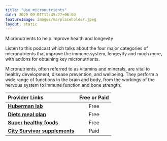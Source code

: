```yaml
---
title: "Use micronutrients"
date: 2020-09-01T12:49:27+06:00
featureImage: images/ma/placeholder.jpeg
layout: static
---
```


Micronutrients to help improve health and longevity

Listen to this podcast which talks about the four major categories of micronutrients that improve the immune system, longevity and much more, with actions for obtaining key micronutrients.

Micronutrients, often referred to as vitamins and minerals, are vital to healthy development, disease prevention, and wellbeing. They perform a wide range of functions in the brain and body, from the workings of the nervous system to immune function and bone strength.

| Provider Links      | Free or Paid  |  
| :-----------          | :--------------:      |  
| [**Huberman lab**](https://hubermanlab.com/dr-rhonda-patrick-micronutrients-for-health-and-longevity/) | Free | 
| [**Diets meal plan**](https://www.dietsmealplan.com/micronutrient/) | Free | 
| [**Super healthy foods**](https://thesuperhealthyfood.com/micronutrient-diet-plan-for-weight-loss/) | Free | 
| [**City Survivor supplements**](https://citysurvivor.co.uk/) | Paid | 
  

<br/><br/>






